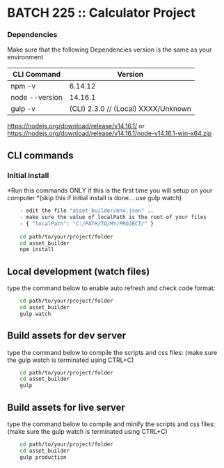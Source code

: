 # BATCH 225 :: Calculator Project #

### Dependencies ###
Make sure that the following Dependencies version is the same as your environment

| CLI  Command | Version |
| ------ | ------ |
| npm -v | 6.14.12 |
| node --version | 14.16.1 |
| gulp -v | (CLI) 2.3.0 // (Local) XXXX/Unknown |

https://nodejs.org/download/release/v14.16.1/
or
https://nodejs.org/download/release/v14.16.1/node-v14.16.1-win-x64.zip

## CLI commands ##

### Initial install ###
*Run this commands ONLY if this is the first time you will setup on your computer 
*(skip this if initial install is done... use gulp watch)
```sh
    - edit the file "asset_builder/env.json" .. 
    - make sure the value of localPath is the root of your files
    - { "localPath": "C:/PATH/TO/MY/PROJECT/" }
    
    cd path/to/your/project/folder
    cd asset_builder
    npm install
```
## Local development (watch files) ##
type the command below to enable auto refresh and check code format:
```sh
    cd path/to/your/project/folder
    cd asset_builder
    gulp watch
```

## Build assets for dev server ##
type the command below to compile the scripts and css files: (make sure the gulp watch is terminated using CTRL+C)
```sh
    cd path/to/your/project/folder
    cd asset_builder
    gulp
```
## Build assets for live server ##
type the command below to compile and minify the scripts and css files: (make sure the gulp watch is terminated using CTRL+C)
```sh
    cd path/to/your/project/folder
    cd asset_builder
    gulp production
```
